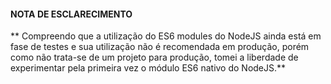 #### NOTA DE ESCLARECIMENTO
** Compreendo que a utilização do ES6 modules do NodeJS ainda está em fase de testes
 e sua utilização não é recomendada em produção, porém como não trata-se de um projeto
 para produção, tomei a liberdade de experimentar pela primeira vez o módulo ES6 nativo
 do NodeJS.**
